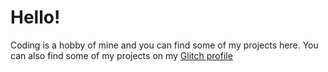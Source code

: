 # Hello!

Coding is a hobby of mine and you can find some of my projects here. You can also find some of my projects on my [Glitch profile](https://glitch.com/@mmccall0813)
